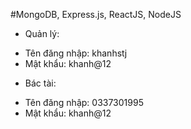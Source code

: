 #MongoDB, Express.js, ReactJS, NodeJS
* Quản lý:
 - Tên đăng nhập: khanhstj
 - Mật khẩu: khanh@12
* Bác tài:
 - Tên đăng nhập: 0337301995
 - Mật khẩu: khanh@12
